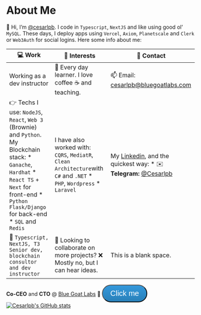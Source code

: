 <style>
  .btn {
  background: #3498db;
  background-image: -webkit-linear-gradient(top, #3498db, #2980b9);
  background-image: -moz-linear-gradient(top, #3498db, #2980b9);
  background-image: -ms-linear-gradient(top, #3498db, #2980b9);
  background-image: -o-linear-gradient(top, #3498db, #2980b9);
  background-image: linear-gradient(to bottom, #3498db, #2980b9);
  -webkit-border-radius: 28;
  -moz-border-radius: 28;
  border-radius: 28px;
  font-family: Arial;
  color: #ffffff;
  font-size: 20px;
  padding: 10px 20px 10px 20px;
  text-decoration: none;
}

.btn:hover {
  background: #3cb0fd;
  background-image: -webkit-linear-gradient(top, #3cb0fd, #3498db);
  background-image: -moz-linear-gradient(top, #3cb0fd, #3498db);
  background-image: -ms-linear-gradient(top, #3cb0fd, #3498db);
  background-image: -o-linear-gradient(top, #3cb0fd, #3498db);
  background-image: linear-gradient(to bottom, #3cb0fd, #3498db);
  text-decoration: none;
}
</style>
# About Me 
👋 Hi, I’m [@cesarlpb](https://github.com/cesarlpb). I code in `Typescript`, `NextJS` and like using good ol' `MySQL`. These days, I deploy apps using `Vercel`, `Axiom`, `Planetscale` and `Clerk` or `Web3Auth` for social logins. Here some info about me:

| 💻 Work | 🐶 Interests| 📱 Contact
|---|---|---|
| Working as a dev instructor | 👀 Every day learner. I love coffee ☕ and teaching. | 📫 Email: <cesarlpb@bluegoatlabs.com> |
| 👉 Techs I use: `NodeJS`, `React`, `Web 3` (Brownie) and `Python`. My Blockchain stack: * `Ganache`, `Hardhat` * `React TS` + `Next` for front-end * `Python` `Flask/Django` for back-end * `SQL` and `Redis` | I have also worked with: `CQRS`, `MediatR`, `Clean Architecture`with `C#` and `.NET` * `PHP`, `Wordpress` * `Laravel` | My [Linkedin](https://www.linkedin.com/in/cesarlpb89/), and the quickest way: * ✉️ **Telegram:** [@Cesarlpb](https://t.me/cesarlpb) | 
| 🤖 `Typescript, NextJS, T3 Senior dev, blockchain consultor and dev instructor` | 🧐 Looking to collaborate on more projects? ❌ Mostly no, but I can hear ideas. | This is a blank space. |

**Co-CEO** and **CTO** @ [Blue Goat Labs](https://www.bluegoatlabs.com) 🐐
<button class="btn">Click me</button>
[![Cesarlpb's GitHub stats](https://github-readme-stats.vercel.app/api?username=cesarlpb&count_private=true&show_icons=true&theme=dark)](https://github.com/cesarlpb)
